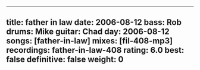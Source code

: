 
---
title: father in law
date: 2006-08-12
bass:	Rob
drums:	Mike
guitar:	Chad
day: 2006-08-12
songs: [father-in-law]
mixes: [fil-408-mp3]
recordings: father-in-law-408
rating: 6.0
best: false
definitive: false
weight: 0
---
